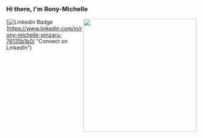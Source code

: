 ### Hi there, I'm Rony-Michelle 

<a><img src="https://user-images.githubusercontent.com/64858590/131871026-24bc50ce-eb77-403d-8d00-573d27c165a0.png" align="right" height="300" /></a>
[![Linkedin Badge](https://img.shields.io/badge/-Rony%20Michelle-0072b1?style=flat&logo=Linkedin&logoColor=white)]https://www.linkedin.com/in/rony-michelle-pinzaru-76135b1b0/ "Connect on LinkedIn")

<!--
[![Gmail Badge](https://img.shields.io/badge/-sdey9@uic.edu-c14438?style=flat&logo=Gmail&logoColor=white)](mailto:sdey9@uic.edu "Connect via Email")
[![Linkedin Badge](https://img.shields.io/badge/-Rony%20Michelle-0072b1?style=flat&logo=Linkedin&logoColor=white)]https://www.linkedin.com/in/rony-michelle-pinzaru-76135b1b0/ "Connect on LinkedIn")
[![Telegram Badge](https://img.shields.io/badge/-@daftdey-0088CC?style=flat&logo=Telegram&logoColor=white)](https://t.me/daftdey "Contact on Telegram")
[![Twitter Badge](https://img.shields.io/badge/-@samujjwaal-00acee?style=flat&logo=Twitter&logoColor=white)](https://twitter.com/intent/follow?screen_name=samujjwaal "Follow on Twitter")
[![Messenger Badge](https://img.shields.io/badge/-Messenger-0078FF?style=flat&logo=Messenger&logoColor=white)](https://m.me/samujjwaal "Connect on Facebook")


I am a student at The University Carlos III of Madrid, who is passionate about learning and contribute in any and every possible way.

- 🔭 I’m currently working as a private tutor teaching maths, physics and many other subjects
- 🌱 I’m currently learning [Machine Learning](https://www.coursera.org/learn/machine-learning) and Functional programming
- 👯 I’m looking to collaborate on any project which seems interesting or useful
- 🤔 I’m looking for help with ...
- 💬 Talk to me about if Earth actually is flat, would headlights work at light speed, and everything in between
- 📫 How to reach me: Use any of the [badges](#hi-there-im-samujjwaal-) above
- 😄 Pronouns: [She/Her](https://www.mypronouns.org/she-her)
- 👾 Fun fact: Everything that has been or could be written/said already exists in the [Library of Babel](https://libraryofbabel.info/)



- 💬 Ask me about ...
- ⚡ Fun fact: ...
-->
